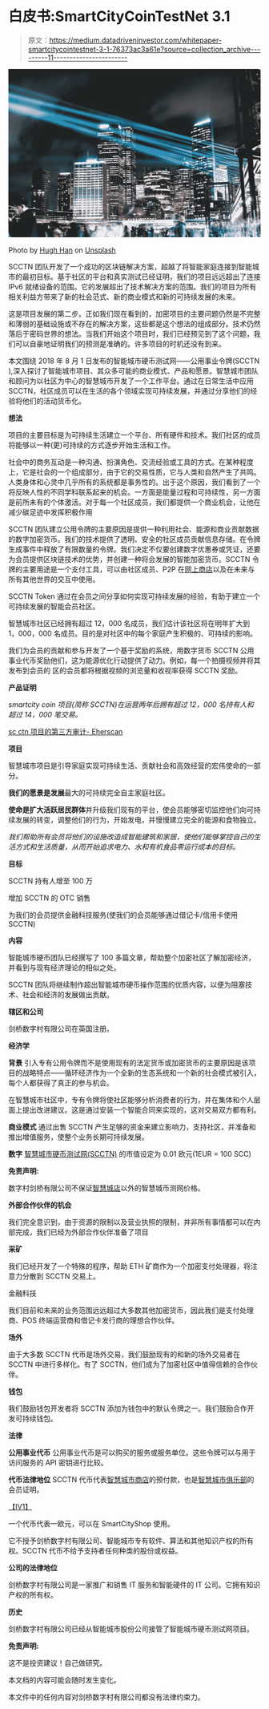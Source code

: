 # 白皮书:SmartCityCoinTestNet 3.1

> 原文：<https://medium.datadriveninvestor.com/whitepaper-smartcitycointestnet-3-1-76373ac3a61e?source=collection_archive---------11----------------------->

![](img/0474e5a39afa3a65087344abb301f142.png)

Photo by [Hugh Han](https://unsplash.com/@hughhan?utm_source=medium&utm_medium=referral) on [Unsplash](https://unsplash.com?utm_source=medium&utm_medium=referral)

SCCTN 团队开发了一个成功的区块链解决方案，超越了将智能家庭连接到智能城市的最初目标。基于社区的平台和真实测试已经证明，我们的项目远远超出了连接 IPv6 就绪设备的范围。它的发展超出了技术解决方案的范围。我们的项目为所有相关利益方带来了新的社会范式、新的商业模式和新的可持续发展的未来。

这是项目发展的第二步。正如我们现在看到的，加密项目的主要问题仍然是不完整和薄弱的基础设施或不存在的解决方案，这些都是这个想法的组成部分。技术仍然落后于密码世界的想法。当我们开始这个项目时，我们已经预见到了这个问题，我们可以自豪地证明我们的预测是准确的。许多项目的时机还没有到来。

本文围绕 2018 年 8 月 1 日发布的智能城市硬币测试网——公用事业令牌(SCCTN ),深入探讨了智能城市项目、其众多可能的商业模式、产品和愿景。智慧城市团队和顾问为以社区为中心的智慧城市开发了一个工作平台。通过在日常生活中应用 SCCTN，社区成员可以在生活的各个领域实现可持续发展，并通过分享他们的经验将他们的活动货币化。

**想法**

项目的主要目标是为可持续生活建立一个平台、所有硬件和技术。我们社区的成员将能够以一种(更)可持续的方式逐步开始生活和工作。

社会中的商务互动是一种沟通、扮演角色、交流经验或工具的方式。在某种程度上，它是社会的一个组成部分，由于它的交易性质，它与人类和自然产生了共鸣。人类身体和心灵中几乎所有的系统都是事务性的。出于这个原因，我们看到了一个将反映人性的不同学科联系起来的机会。一方面是能量过程和可持续性，另一方面是前所未有的个体激活。对于每一个社区成员，我们都提供一个商业机会，让他在减少碳足迹中发挥积极作用

SCCTN 团队建立公用令牌的主要原因是提供一种利用社会、能源和商业贡献数据的数字加密货币。我们的技术提供了透明、安全的社区成员贡献信息存储。在令牌生成事件中释放了有限数量的令牌。我们决定不仅要创建数字优惠券或凭证，还要为会员提供区块链技术的优势，并创建一种将会发展的智能加密货币。SCCTN 令牌的主要用途是一个支付工具，可以由社区成员、P2P 在[网上商店](https://www.smartcityshop.net/)以及在未来与所有其他世界的交互中使用。

SCCTN Token 通过在会员之间分享如何实现可持续发展的经验，有助于建立一个可持续发展的智能会员社区。

智慧城市社区已经拥有超过 12，000 名成员，我们估计该社区将在明年扩大到 1，000，000 名成员。目的是对社区中的每个家庭产生积极的、可持续的影响。

我们为会员的贡献和参与开发了一个基于奖励的系统，用数字货币 SCCTN 公用事业代币奖励他们，这为能源优化行动提供了动力。例如，每一个拍摄视频并将其发布到会员的
区的会员都将根据视频的浏览量和收视率获得 SCCTN 奖励。

**产品证明**

*smartcity coin 项目(简称 SCCTN)在运营两年后拥有超过 12，000 名持有人和超过 14，000 笔交易。*

[sc ctn 项目的第三方审计- Eherscan](https://etherscan.io/token/0x5fa34ce3d7d05e858b50bb38afa91c8b1a045688)

**项目**

智慧城市项目是引导家庭实现可持续生活、贡献社会和高效经营的宏伟使命的一部分。

**我们的愿景是发展**最大的可持续完全自主家庭社区。

**使命是扩大活跃居民群体**并升级我们现有的平台，使会员能够密切监控他们向可持续发展的转变，调整他们的行为，开始发电，并慢慢建立完全的能源和食物独立。

*我们帮助所有会员将他们的设施改造成智能建筑和家居，使他们能够掌控自己的生活方式和生活质量，从而开始追求电力、水和有机食品零运行成本的目标。*

**目标**

SCCTN 持有人增至 100 万

增加 SCCTN 的 OTC 销售

为我们的会员提供金融科技服务(使我们的会员能够通过借记卡/信用卡使用 SCCTN)

**内容**

智能城市硬币团队已经撰写了 100 多篇文章，帮助整个加密社区了解加密经济，并看到与现有经济理论的相似之处。

SCCTN 团队将继续制作超出智能城市硬币操作范围的优质内容，以便为阻塞技术、社会和经济的发展做出贡献。

**辖区和公司**

剑桥数字村有限公司在英国注册。

**经济学**

**背景** 引入专有公用令牌而不是使用现有的法定货币或加密货币的主要原因是该项目的战略特点——循环经济作为一个全新的生态系统和一个新的社会模式被引入，每个人都获得了真正的参与机会。

在智慧城市社区中，专有令牌将使社区能够分析消费者的行为，并在集体和个人层面上提出改进建议。这是通过安装一个智能合同来实现的，这对交易双方都有利。

**商业模式**
通过出售 SCCTN 产生足够的资金来建立影响力，支持社区，并准备和推出增值服务，使整个业务长期可持续发展。

**数字** [智慧城市硬币测试网(SCCTN)](https://etherscan.io/token/0x5fa34ce3d7d05e858b50bb38afa91c8b1a045688) 的市值设定为 0.01 欧元(1EUR = 100 SCC)

**免责声明:**

数字村剑桥有限公司不保证[智慧城店](https://www.smartcityshop.net/)以外的智慧城币测网价格。

**外部合作伙伴的机会**

我们完全意识到，由于资源的限制以及营业执照的限制，并非所有事情都可以在内部完成，我们已经为外部合作伙伴准备了项目

**采矿**

我们已经开发了一个特殊的程序，帮助 ETH 矿商作为一个加密支付处理器，将注意力分散到 SCCTN 交易上。

金融科技

我们目前和未来的业务范围远远超过大多数其他加密货币，因此我们是支付处理商、POS 终端运营商和借记卡发行商的理想合作伙伴。

**场外**

由于大多数 SCCTN 代币是场外交易，我们鼓励现有的和新的场外交易者在 SCCTN 中进行多样化。有了 SCCTN，他们成为了加密社区中值得信赖的合作伙伴。

**钱包**

我们鼓励钱包开发者将 SCCTN 添加为钱包中的默认令牌之一。我们鼓励合作开发可持续钱包。

**法律**

**公用事业代币**
公用事业代币是可以购买的服务或服务单位。这些令牌可以与用于访问服务的 API 密钥进行比较。

**代币法律地位**
SCCTN 代币代表[智慧城市商店](https://www.smartcityshop.net/)的预付款，也是[智慧城市俱乐部](https://www.facebook.com/groups/TheSmartCityClub)的会员证明。

[【IV1】](#_msocom_1)

一个代币代表一欧元，可以在 SmartCityShop 使用。

它不授予剑桥数字村有限公司、智能城市专有软件、算法和其他知识产权的所有权。SCCTN 代币不给予支持者任何种类的股份或权益。

**公司的法律地位**

剑桥数字村有限公司是一家推广和销售 IT 服务和智能硬件的 IT 公司。它拥有知识产权的所有权。

**历史**

剑桥数字村有限公司已经从智能城市股份公司接管了智能城市硬币测试网项目。

**免责声明:**

这不是投资建议！自己做研究。

本文档的内容可能会随时发生变化。

本文件中的任何内容对剑桥数字村有限公司都没有法律约束力。